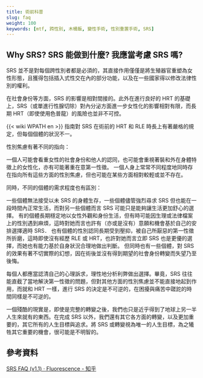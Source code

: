 ```yaml
---
title: 術前科普
slug: faq
weight: 100
keywords: [mtf, 跨性別, 木桶飯, 變性手術, 性別重置手術, SRS]
---
```


## Why SRS? SRS 能做到什麼? 我應當考慮 SRS 嗎?

SRS 並不是對每個跨性別者都是必須的，其直接作用僅僅是將生殖器官重塑為女性形態，且獲得包括插入式性交在內的部分功能，以及在一些國家得以修改法律性別的權利。

在社會身份等方面，SRS 的影響是相對間接的。此外在進行良好的 HRT 的基礎上，SRS（或單進行性腺切除）對內分泌方面進一步女性化的影響相對有限，而長期 HRT（即使使用色普龍）的風險也並非不可控。

{{< wiki WPATH en >}} 指南對 SRS 在術前的 HRT 和 RLE 時長上有著嚴格的規定，但每個個體的狀況不一。

性別焦慮有著不同的指向：

一個人可能會看重女性的社會身份和他人的認同，也可能會重視著裝和外在身體特徵上的女性化，亦有可能著重在意第一性徵。
一個人身上常常不同程度地同時存在指向所有這些方面的性別焦慮，但也可能在某些方面相對較輕或並不存在。

同時，不同的個體的需求程度也有區別：

一些個體無法接受以未 SRS 的身體生存，一些個體儘管強烈尋求 SRS 但也能在一段時間內正常生活，而對另一些個體而言 SRS 可能只是能夠讓生活更加舒心的選擇。
有的個體長期穩定地以女性外觀和身份生活，但有時可能因生理或法律檔案上的性別遇到麻煩，這時對她而言也許有（亦或是沒有）意願和機會基於自己的安排選擇適時 SRS．
也有個體的性別認同長期受到壓抑，被自己所厭惡的第一性徵所折磨，這時即使沒有經歷 RLE 或 HRT，也許對她而言立即 SRS 也是更優的選擇，而她也有能力基於自身狀況合理地做出判斷。
但同時也有一些個體，對 SRS 的效果有著不切實際的幻想，因在術後並沒有得到期望的社會身份轉變而失望乃至後悔。

每個人都應當認清自己的心理訴求，理性地分析利弊做出選擇。畢竟，SRS 往往能直截了當地解決第一性徵的問題，但對其他方面的性別焦慮並不能直接地起到作用，而就和 HRT 一樣，進行 SRS 的決定是不可逆的，在困擾與痛苦中蹉跎的時間同樣是不可逆的。

一個殘酷的現實是，即使是完整的轉變之後，我們也只是近乎得到了地球上另一半人生來就有的東西。在完成 SRS 以外，我們還有其它各方面的轉變，以及更加重要的，其它所有的人生目標與追求。將 SRS 或轉變視為唯一的人生目標，為之犧牲其它重要的機會，很可能是不明智的。

## 參考資料

[SRS FAQ (v1.1) · Fluorescence - 知乎](https://zhuanlan.zhihu.com/p/480695175)
